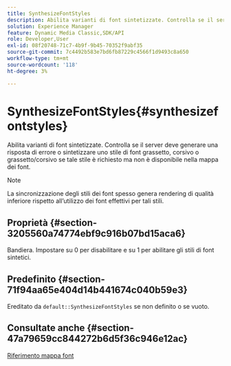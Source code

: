 ```yaml
---
title: SynthesizeFontStyles
description: Abilita varianti di font sintetizzate. Controlla se il server deve generare una risposta di errore o sintetizzare uno stile di font grassetto, corsivo o grassetto/corsivo se tale stile è richiesto ma non è disponibile nella mappa dei font.
solution: Experience Manager
feature: Dynamic Media Classic,SDK/API
role: Developer,User
exl-id: 08f20748-71c7-4b9f-9b45-70352f9abf35
source-git-commit: 7c4492b583e7bd6fb87229c4566f1d9493c8a650
workflow-type: tm+mt
source-wordcount: '118'
ht-degree: 3%

---
```


# SynthesizeFontStyles{#synthesizefontstyles}

Abilita varianti di font sintetizzate. Controlla se il server deve generare una risposta di errore o sintetizzare uno stile di font grassetto, corsivo o grassetto/corsivo se tale stile è richiesto ma non è disponibile nella mappa dei font.

>[!NOTE]
>
>La sincronizzazione degli stili dei font spesso genera rendering di qualità inferiore rispetto all’utilizzo dei font effettivi per tali stili.

## Proprietà {#section-3205560a74774ebf9c916b07bd15aca6}

Bandiera. Impostare su 0 per disabilitare e su 1 per abilitare gli stili di font sintetici.

## Predefinito {#section-71f94aa65e404d14b441674c040b59e3}

Ereditato da `default::SynthesizeFontStyles` se non definito o se vuoto.

## Consultate anche {#section-47a79659cc844272b6d5f36c946e12ac}

[Riferimento mappa font](../../../../../is-api/image-catalog/image-serving-api-ref/c-image-catalog-reference/c-font-map-reference/c-font-map-reference.md#concept-f81f319d03c646c5a8ef87b3277dd37d)
